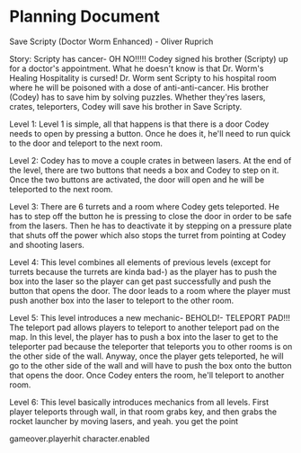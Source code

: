 # Planning Document
Save Scripty (Doctor Worm Enhanced) - Oliver Ruprich

Story: Scripty has cancer- OH NO!!!!! Codey signed his brother (Scripty) up for a doctor's appointment. What he doesn't know is that Dr. Worm's Healing Hospitality is cursed! Dr. Worm sent Scripty to his hospital room where he will be poisoned with a dose of anti-anti-cancer. His brother (Codey) has to save him by solving puzzles. Whether they'res lasers, crates, teleporters, Codey will save his brother in Save Scripty.

Level 1: Level 1 is simple, all that happens is that there is a door Codey needs to open by pressing a button. Once he does it, he'll need to run quick to the door and teleport to the next room.

Level 2: Codey has to move a couple crates in between lasers. At the end of the level, there are two buttons that needs a box and Codey to step on it. Once the two buttons are activated, the door will open and he will be teleported to the next room.

Level 3: There are 6 turrets and a room where Codey gets teleported. He has to step off the button he is pressing to close the door in order to be safe from the lasers. Then he has to deactivate it by stepping on a pressure plate that shuts off the power which also stops the turret from pointing at Codey and shooting lasers.

Level 4: This level combines all elements of previous levels (except for turrets because the turrets are kinda bad-) as the player has to push the box into the laser so the player can get past successfully and push the button that opens the door. The door leads to a room where the player must push another box into the laser to teleport to the other room.

Level 5: This level introduces a new mechanic- BEHOLD!- TELEPORT PAD!!! The teleport pad allows players to teleport to another teleport pad on the map. In this level, the player has to push a box into the laser to get to the teleporter pad because the teleporter that teleports you to other rooms is on the other side of the wall. Anyway, once the player gets teleported, he will go to the other side of the wall and will have to push the box onto the button that opens the door. Once Codey enters the room, he'll teleport to another room.

Level 6: This level basically introduces mechanics from all levels. First player teleports through wall, in that room grabs key, and then grabs the rocket launcher by moving lasers, and yeah. you get the point

gameover.playerhit
character.enabled

